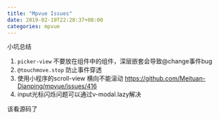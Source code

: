 ```yaml
---
title: "Mpvue Issues"
date: 2019-02-19T22:28:37+08:00
categories: mpvue
---
```


小坑总结
<!--more-->

1. `picker-view` 不要放在组件中的组件，深层嵌套会导致@change事件bug
2. `@touchmove.stop` 防止事件穿透
3. 使用小程序的scroll-view 横向不能滚动
https://github.com/Meituan-Dianping/mpvue/issues/416
4. input光标闪烁问题可以通过v-modal.lazy解决

该看源码了